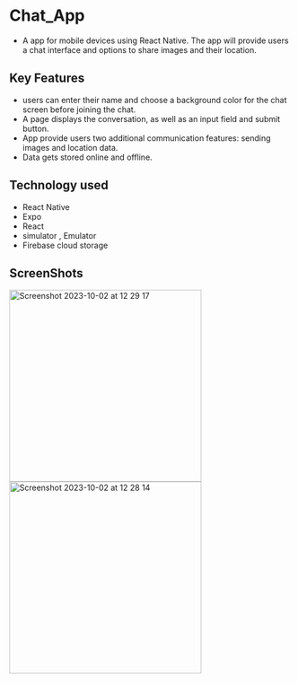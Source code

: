 # Chat_App

- A app for mobile devices using React Native. The app will
provide users a chat interface and options to share images and their
location.

## Key Features

- users can enter their name and choose a background color for the chat screen
before joining the chat.
- A page displays the conversation, as well as an input field and submit button.
- App provide users two additional communication features: sending images and location data.
- Data gets stored online and offline.

## Technology used

- React Native
- Expo
- React
- simulator , Emulator
- Firebase cloud storage

## ScreenShots

<img width="342" alt="Screenshot 2023-10-02 at 12 29 17" src="https://github.com/komalgs11/Chat_App/assets/126813272/d9f31387-0819-4f2d-9bf3-b32ed81517bf">

<img width="342" alt="Screenshot 2023-10-02 at 12 28 14" src="https://github.com/komalgs11/Chat_App/assets/126813272/8cba906f-818b-4f47-b1ef-8d20eb36aebd">





